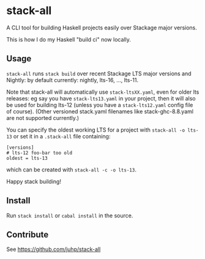 # stack-all

A CLI tool for building Haskell projects easily over Stackage major versions.

This is how I do my Haskell "build ci" now locally.

## Usage

`stack-all` runs `stack build` over recent Stackage LTS major versions
and Nightly: by default currently: nightly, lts-16, ..., lts-11.

Note that stack-all will automatically use `stack-ltsXX.yaml`, even for older lts releases: eg say you have `stack-lts13.yaml` in your project, then it will also be used for building lts-12 (unless you have a `stack-lts12.yaml` config file of course).  (Other versioned stack.yaml filenames like stack-ghc-8.8.yaml are not supported currently.)

You can specify the oldest working LTS for a project with `stack-all -o lts-13` or set it in a `.stack-all` file containing:
```
[versions]
# lts-12 foo-bar too old
oldest = lts-13
```
which can be created with `stack-all -c -o lts-13`.

Happy stack building!

## Install
Run `stack install` or `cabal install` in the source.

## Contribute
See https://github.com/juhp/stack-all
